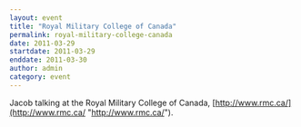 ```yaml
---
layout: event
title: "Royal Military College of Canada"
permalink: royal-military-college-canada
date: 2011-03-29
startdate: 2011-03-29
enddate: 2011-03-30
author: admin
category: event
---
```


Jacob talking at the Royal Military College of Canada, [http://www.rmc.ca/](http://www.rmc.ca/ "http://www.rmc.ca/").

